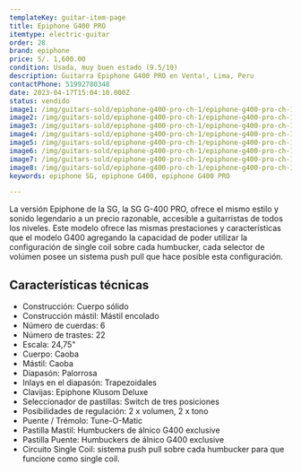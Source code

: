 ```yaml
---
templateKey: guitar-item-page
title: Epiphone G400 PRO
itemtype: electric-guitar
order: 28
brand: epiphone
price: S/. 1,600.00
condition: Usada, muy buen estado (9.5/10)
description: Guitarra Epiphone G400 PRO en Venta!, Lima, Peru
contactPhone: 51992780348
date: 2023-04-17T15:04:10.000Z
status: vendido
image1: /img/guitars-sold/epiphone-g400-pro-ch-1/epiphone-g400-pro-ch-1-01-sold.jpg
image2: /img/guitars-sold/epiphone-g400-pro-ch-1/epiphone-g400-pro-ch-1-02-sold.jpg
image3: /img/guitars-sold/epiphone-g400-pro-ch-1/epiphone-g400-pro-ch-1-03-sold.jpg
image4: /img/guitars-sold/epiphone-g400-pro-ch-1/epiphone-g400-pro-ch-1-04-sold.jpg
image5: /img/guitars-sold/epiphone-g400-pro-ch-1/epiphone-g400-pro-ch-1-05-sold.jpg
image6: /img/guitars-sold/epiphone-g400-pro-ch-1/epiphone-g400-pro-ch-1-06-sold.jpg
image7: /img/guitars-sold/epiphone-g400-pro-ch-1/epiphone-g400-pro-ch-1-07-sold.jpg
image8: /img/guitars-sold/epiphone-g400-pro-ch-1/epiphone-g400-pro-ch-1-08-sold.jpg
keywords: epiphone SG, epiphone G400, epiphone G400 PRO

---
```

La versión Epiphone de la SG, la SG G-400 PRO, ofrece el mismo estilo y sonido legendario a un precio razonable, accesible a guitarristas de todos los niveles.
Este modelo ofrece las mismas prestaciones y características que el modelo G400 agregando la capacidad de poder utilizar la configuración de single coil sobre cada humbucker, cada selector de volúmen posee un sistema push pull que hace posible esta configuración.

## Características técnicas

* Construcción: Cuerpo sólido
* Construcción mástil: Mástil encolado
* Número de cuerdas: 6
* Número de trastes: 22
* Escala: 24,75"
* Cuerpo: Caoba
* Mástil: Caoba
* Diapasón: Palorrosa
* Inlays en el diapasón: Trapezoidales
* Clavijas: Epiphone Klusom Deluxe
* Seleccionador de pastillas: Switch de tres posiciones
* Posibilidades de regulación: 2 x volumen, 2 x tono
* Puente / Trémolo: Tune-O-Matic
* Pastilla Mastil: Humbuckers de álnico G400 exclusive
* Pastilla Puente: Humbuckers de álnico G400 exclusive
* Circuito Single Coil: sistema push pull sobre cada humbucker para que funcione como single coil.
